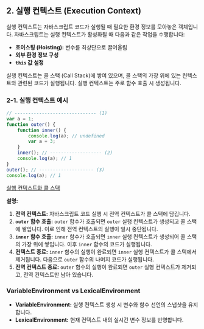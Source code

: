## 2. 실행 컨텍스트 (Execution Context)

실행 컨텍스트는 자바스크립트 코드가 실행될 때 필요한 환경 정보를 모아놓은 객체입니다. 자바스크립트는 실행 컨텍스트가 활성화될 때 다음과 같은 작업을 수행합니다:

-   **호이스팅 (Hoisting):** 변수를 최상단으로 끌어올림
-   **외부 환경 정보 구성**
-   **`this` 값 설정**

실행 컨텍스트는 콜 스택 (Call Stack)에 쌓여 있으며, 콜 스택의 가장 위에 있는 컨텍스트와 관련된 코드가 실행됩니다. 실행 컨텍스트는 주로 함수 호출 시 생성됩니다.

### 2-1. 실행 컨텍스트 예시

```javascript
// ------------------------------ (1)
var a = 1;
function outer() {
    function inner() {
        console.log(a); // undefined
        var a = 3;
    }
    inner(); // ------------------- (2)
    console.log(a); // 1
}
outer(); // -------------------- (3)
console.log(a); // 1
```

[실행 컨텍스트와 콜 스택](https://github.com/user-attachments/assets/83e52628-30d0-449e-8ba9-70c51ecad5c7)

**설명:**

1. **전역 컨텍스트:** 자바스크립트 코드 실행 시 전역 컨텍스트가 콜 스택에 담깁니다.
2. **`outer` 함수 호출:** `outer` 함수가 호출되면 `outer` 실행 컨텍스트가 생성되고 콜 스택에 쌓입니다. 이로 인해 전역 컨텍스트의 실행이 일시 중단됩니다.
3. **`inner` 함수 호출:** `inner` 함수가 호출되면 `inner` 실행 컨텍스트가 생성되어 콜 스택의 가장 위에 쌓입니다. 이후 `inner` 함수의 코드가 실행됩니다.
4. **컨텍스트 종료:** `inner` 함수의 실행이 완료되면 `inner` 실행 컨텍스트가 콜 스택에서 제거됩니다. 다음으로 `outer` 함수의 나머지 코드가 실행됩니다.
5. **전역 컨텍스트 종료:** `outer` 함수의 실행이 완료되면 `outer` 실행 컨텍스트가 제거되고, 전역 컨텍스트만 남아 있습니다.

### VariableEnvironment vs LexicalEnvironment

-   **VariableEnvironment:** 실행 컨텍스트 생성 시 변수와 함수 선언의 스냅샷을 유지합니다.
-   **LexicalEnvironment:** 현재 컨텍스트 내의 실시간 변수 정보를 반영합니다.

